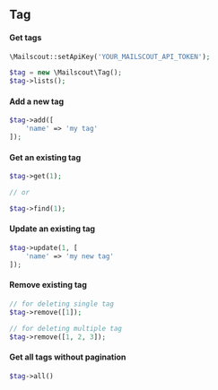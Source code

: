 ## Tag

#### Get tags

```php
\Mailscout::setApiKey('YOUR_MAILSCOUT_API_TOKEN');

$tag = new \Mailscout\Tag();
$tag->lists();
```

#### Add a new tag

```php
$tag->add([
    'name' => 'my tag'
]);
```

#### Get an existing tag

```php
$tag->get(1);

// or

$tag->find(1);
```

#### Update an existing tag

```php
$tag->update(1, [
    'name' => 'my new tag'
]);
```

#### Remove existing tag

```php
// for deleting single tag
$tag->remove([1]);

// for deleting multiple tag
$tag->remove([1, 2, 3]);
```

#### Get all tags without pagination

```php
$tag->all()
```